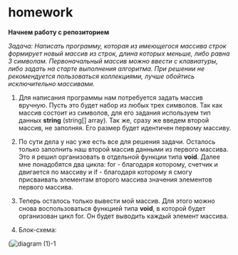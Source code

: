 # homework
**Начнем работу с репозиторием**

*Задача: Написать программу, которая из имеющегося массива строк формирует новый массив из строк, длина которых меньше, либо равна 3 символам. Первоначальный массив можно ввести с клавиатуры, либо задать на старте выполнения алгоритма. При решении не рекомендуется пользоваться коллекциями, лучше обойтись исключительно массивами.*

1. Для написания программы нам потребуется задать массив вручную. Пусть это будет набор из любых трех символов. Так как массив состоит из символов, для его задания используем тип данных **string** (string[] array). Так же, сразу же    введем второй массив, не заполняя. Его размер будет идентичен первому массиву.

2. По сути дела у нас уже есть все для решения задачи. Осталось только заполнить наш второй массив данными из первого массива. Это я решил организовать в отдельной функции типа **void**.
Далее мне понадобятся два цикла: for - благодаря которому, счетчик и двигается по массиву и if - благодаря которому я смогу присваивать элементам второго массива значения элементов первого массива.

3. Теперь осталось только вывести мой массив. Для этого можно снова воспользоваться функцией типа **void**, в которой будет организован цикл for. Он будет выводить каждый элемент массива.

4. Блок-схема:

(![diagram (1)-1](https://github.com/KirilLogin/homework/assets/153850147/3882f326-4cc8-4063-ace8-1eaa18282c70)


